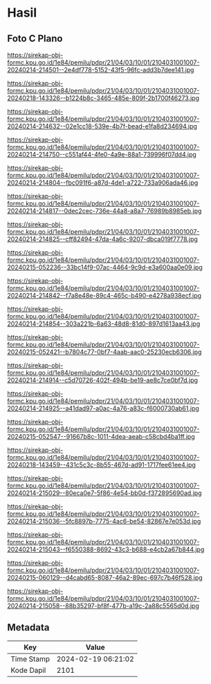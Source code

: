 # Hasil

## Foto C Plano

https://sirekap-obj-formc.kpu.go.id/1e84/pemilu/pdpr/21/04/03/10/01/2104031001007-20240214-214501--2e4df778-5152-43f5-96fc-add3b7dee141.jpg

https://sirekap-obj-formc.kpu.go.id/1e84/pemilu/pdpr/21/04/03/10/01/2104031001007-20240218-143326--b1224b8c-3465-485e-809f-2b1700f46273.jpg

https://sirekap-obj-formc.kpu.go.id/1e84/pemilu/pdpr/21/04/03/10/01/2104031001007-20240214-214632--02e1cc18-539e-4b7f-bead-e1fa8d234694.jpg

https://sirekap-obj-formc.kpu.go.id/1e84/pemilu/pdpr/21/04/03/10/01/2104031001007-20240214-214750--c551af44-4fe0-4a9e-88a1-739996f07dd4.jpg

https://sirekap-obj-formc.kpu.go.id/1e84/pemilu/pdpr/21/04/03/10/01/2104031001007-20240214-214804--fbc091f6-a87d-4de1-a722-733a906ada46.jpg

https://sirekap-obj-formc.kpu.go.id/1e84/pemilu/pdpr/21/04/03/10/01/2104031001007-20240214-214817--0dec2cec-736e-44a8-a8a7-76989b8985eb.jpg

https://sirekap-obj-formc.kpu.go.id/1e84/pemilu/pdpr/21/04/03/10/01/2104031001007-20240214-214825--cff82494-47da-4a6c-9207-dbca019f7778.jpg

https://sirekap-obj-formc.kpu.go.id/1e84/pemilu/pdpr/21/04/03/10/01/2104031001007-20240215-052236--33bc14f9-07ac-4464-9c9d-e3a600aa0e09.jpg

https://sirekap-obj-formc.kpu.go.id/1e84/pemilu/pdpr/21/04/03/10/01/2104031001007-20240214-214842--f7a8e48e-89c4-465c-b490-e4278a938ecf.jpg

https://sirekap-obj-formc.kpu.go.id/1e84/pemilu/pdpr/21/04/03/10/01/2104031001007-20240214-214854--303a221b-6a63-48d8-81d0-897d1613aa43.jpg

https://sirekap-obj-formc.kpu.go.id/1e84/pemilu/pdpr/21/04/03/10/01/2104031001007-20240215-052421--b7804c77-0bf7-4aab-aac0-25230ecb6306.jpg

https://sirekap-obj-formc.kpu.go.id/1e84/pemilu/pdpr/21/04/03/10/01/2104031001007-20240214-214914--c5d70726-402f-494b-be19-ae8c7ce0bf7d.jpg

https://sirekap-obj-formc.kpu.go.id/1e84/pemilu/pdpr/21/04/03/10/01/2104031001007-20240214-214925--a41dad97-a0ac-4a76-a83c-f6000730ab61.jpg

https://sirekap-obj-formc.kpu.go.id/1e84/pemilu/pdpr/21/04/03/10/01/2104031001007-20240215-052547--91667b8c-1011-4dea-aeab-c58cbd4ba1ff.jpg

https://sirekap-obj-formc.kpu.go.id/1e84/pemilu/pdpr/21/04/03/10/01/2104031001007-20240218-143459--431c5c3c-8b55-467d-ad91-1717fee61ee4.jpg

https://sirekap-obj-formc.kpu.go.id/1e84/pemilu/pdpr/21/04/03/10/01/2104031001007-20240214-215029--80eca0e7-5f86-4e54-bb0d-f372895690ad.jpg

https://sirekap-obj-formc.kpu.go.id/1e84/pemilu/pdpr/21/04/03/10/01/2104031001007-20240214-215036--5fc8897b-7775-4ac6-be54-82867e7e053d.jpg

https://sirekap-obj-formc.kpu.go.id/1e84/pemilu/pdpr/21/04/03/10/01/2104031001007-20240214-215043--f6550388-8692-43c3-b688-e4cb2a67b844.jpg

https://sirekap-obj-formc.kpu.go.id/1e84/pemilu/pdpr/21/04/03/10/01/2104031001007-20240215-060129--d4cabd65-8087-46a2-89ec-697c7b46f528.jpg

https://sirekap-obj-formc.kpu.go.id/1e84/pemilu/pdpr/21/04/03/10/01/2104031001007-20240214-215058--88b35297-bf8f-477b-a19c-2a88c5565d0d.jpg


## Metadata

| Key        | Value               |
| ---------- | ------------------- |
| Time Stamp | 2024-02-19 06:21:02 |
| Kode Dapil | 2101                |



